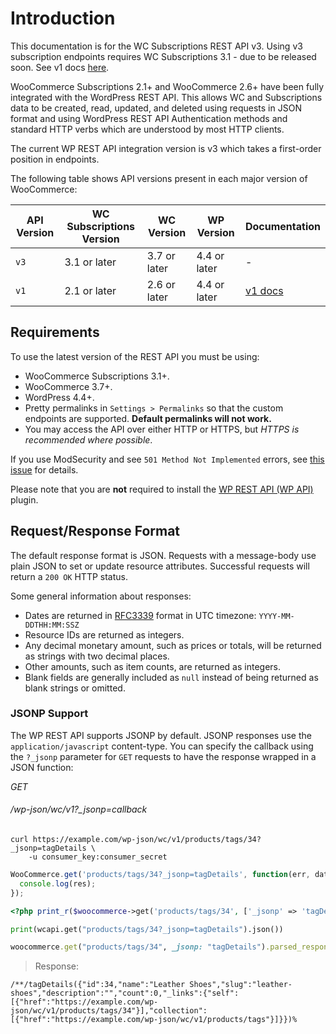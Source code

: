 # Introduction

<aside class="warning">This documentation is for the WC Subscriptions REST API v3. Using v3 subscription endpoints requires WC Subscriptions 3.1 - due to be released soon. See v1 docs <a href="index.html">here</a>.</aside>

WooCommerce Subscriptions 2.1+ and WooCommerce 2.6+ have been fully integrated with the WordPress REST API. This allows WC and Subscriptions data to be created, read, updated, and deleted using requests in JSON format and using WordPress REST API Authentication methods and standard HTTP verbs which are understood by most HTTP clients.

The current WP REST API integration version is v3 which takes a first-order position in endpoints.

The following table shows API versions present in each major version of WooCommerce:

| API Version | WC Subscriptions Version |  WC Version  |  WP Version  |     Documentation     |
|-------------|--------------------------|--------------|--------------|-----------------------|
| `v3`        | 3.1 or later             | 3.7 or later | 4.4 or later | -                     |
| `v1`        | 2.1 or later             | 2.6 or later | 4.4 or later | [v1 docs](index.html) |

## Requirements

To use the latest version of the REST API you must be using:

* WooCommerce Subscriptions 3.1+.
* WooCommerce 3.7+.
* WordPress 4.4+.
* Pretty permalinks in `Settings > Permalinks` so that the custom endpoints are supported. __Default permalinks will not work.__
* You may access the API over either HTTP or HTTPS, but *HTTPS is recommended where possible*.

If you use ModSecurity and see `501 Method Not Implemented` errors, see [this issue](https://github.com/woocommerce/woocommerce/issues/9838) for details.

<aside class="notice">
	Please note that you are <strong>not</strong> required to install the <a href="https://wordpress.org/plugins/rest-api/" target="_blank">WP REST API (WP API)</a> plugin.
</aside>

## Request/Response Format ##

The default response format is JSON. Requests with a message-body use plain JSON to set or update resource attributes. Successful requests will return a `200 OK` HTTP status.

Some general information about responses:

* Dates are returned in [RFC3339](http://www.ietf.org/rfc/rfc3339.txt) format in UTC timezone: `YYYY-MM-DDTHH:MM:SSZ`
* Resource IDs are returned as integers.
* Any decimal monetary amount, such as prices or totals, will be returned as strings with two decimal places.
* Other amounts, such as item counts, are returned as integers.
* Blank fields are generally included as `null` instead of being returned as blank strings or omitted.

### JSONP Support ###

The WP REST API supports JSONP by default. JSONP responses use the `application/javascript` content-type. You can specify the callback using the `?_jsonp` parameter for `GET` requests to have the response wrapped in a JSON function:

<div class="api-endpoint">
	<div class="endpoint-data">
		<i class="label label-get">GET</i>
		<h6>/wp-json/wc/v1?_jsonp=callback</h6>
	</div>
</div>

```shell
curl https://example.com/wp-json/wc/v1/products/tags/34?_jsonp=tagDetails \
	-u consumer_key:consumer_secret
```

```javascript
WooCommerce.get('products/tags/34?_jsonp=tagDetails', function(err, data, res) {
  console.log(res);
});
```

```php
<?php print_r($woocommerce->get('products/tags/34', ['_jsonp' => 'tagDetails'])); ?>
```

```python
print(wcapi.get("products/tags/34?_jsonp=tagDetails").json())
```

```ruby
woocommerce.get("products/tags/34", _jsonp: "tagDetails").parsed_response
```

> Response:

```
/**/tagDetails({"id":34,"name":"Leather Shoes","slug":"leather-shoes","description":"","count":0,"_links":{"self":[{"href":"https://example.com/wp-json/wc/v1/products/tags/34"}],"collection":[{"href":"https://example.com/wp-json/wc/v1/products/tags"}]}})%
```
